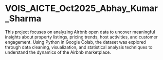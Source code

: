 # VOIS_AICTE_Oct2025_Abhay_Kumar_Sharma
This project focuses on analyzing Airbnb open data to uncover meaningful insights about property listings, pricing trends, host activities, and customer engagement. Using Python in Google Colab, the dataset was explored through data cleaning, visualization, and statistical analysis techniques to understand the dynamics of the Airbnb marketplace.

